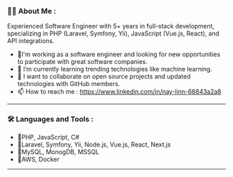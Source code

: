 
### 👨‍💻 About Me : 
Experienced Software Engineer with 5+ years in full-stack development, specializing in PHP (Laravel, Symfony, Yii), JavaScript (Vue.js, React), and API integrations.
- 🔭I'm working as a software engineer and looking for new opportunities to participate with great software companies.
- 🌱 I’m currently learning trending technologies like machine learning.
- 👯 I want to collaborate on open source projects and updated technologies with GitHub members.
- 📫 How to reach me : https://www.linkedin.com/in/nay-linn-68843a2a8
   
---
### 🛠️ Languages and Tools : 
- 🚀PHP, JavaScript, C#
- 🚀Laravel, Symfony, Yii, Node.js, Vue.js, React, Next.js
- 🚀MySQL, MonogDB, MSSQL
- 🚀AWS, Docker

---
<!--
**neylynn/neylynn** is a ✨ _special_ ✨ repository because its `README.md` (this file) appears on your GitHub profile.

Here are some ideas to get you started:

- 🔭 I’m currently working on ...
- 🌱 I’m currently learning ...
- 👯 I’m looking to collaborate on ...
- 🤔 I’m looking for help with ...
- 💬 Ask me about ...
- 📫 How to reach me: ...
- 😄 Pronouns: ...
- ⚡ Fun fact: ...
-->
